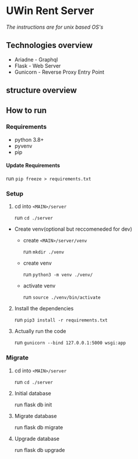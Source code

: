 # UWin Rent Server

*The instructions are for unix based OS's*

## Technologies overview
* Ariadne - Graphql
* Flask - Web Server
* Gunicorn - Reverse Proxy Entry Point

## structure overview


## How to run

### Requirements
* python 3.8+
* pyvenv
* pip

#### Update Requirements

run `pip freeze > requirements.txt`


### Setup

1. cd into `<MAIN>/server`
   
   run `cd ./server`

* Create venv(optional but reccomeneded for dev)

  * create `<MAIN>/server/venv`
   
    run `mkdir ./venv`
 
  * create venv 
  
    run `python3 -m venv ./venv/`
 
  * activate venv 
    
    run `source ./venv/bin/activate` 
   
2. Install the dependencies

   run `pip3 install -r requirements.txt`

3. Actually run the code
   
   run `gunicorn --bind 127.0.0.1:5000 wsgi:app`
   

### Migrate

1. cd into `<MAIN>/server`
   
   run `cd ./server`
   
2. Initial database

   run flask db init

3. Migrate database

   run flask db migrate

4. Upgrade database

   run flask db upgrade
